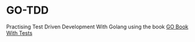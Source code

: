 # GO-TDD
Practising Test Driven Development With Golang using the book [GO Book With Tests](https://quii.gitbook.io/learn-go-with-tests/go-fundamentals/hello-world)
